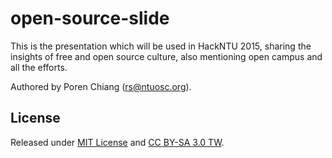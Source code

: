 open-source-slide
=================

This is the presentation which will be used in HackNTU 2015, sharing the insights of free and open source culture, also mentioning open campus and all the efforts.

Authored by Poren Chiang (<rs@ntuosc.org>).

License
-------

Released under [MIT License](LICENSE.md) and [CC BY-SA 3.0 TW](https://creativecommons.org/licenses/by-sa/3.0/tw).
